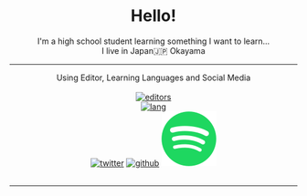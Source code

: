 <div align="center">
    <h1> Hello! </h1>
    <div> I'm a high school student learning something I want to learn... </div>
    <div> I live in Japan🇯🇵 Okayama</div>
</div>

---

<div align="center">
    Using Editor, Learning Languages and Social Media
    <br><br>
    <a href="https://skillicons.dev">
        <img src="https://skillicons.dev/icons?i=idea,pycharm,androidstudio,vscode,visualstudio,github,figma" alt="editors"><br>
        <img src="https://skillicons.dev/icons?i=kotlin,java,python,js,php,vue,rust,html,css,laravel,md,go,flutter" alt="lang"><br>
    </a>
    <a href="https://twitter.com/MineBArchive"><img src="https://skillicons.dev/icons?i=twitter" alt="twitter"></a>
    <a href="https://github.com/minearchive"><img src="https://skillicons.dev/icons?i=github" alt="github"></a>
    <a href="https://open.spotify.com/user/lt7cv1bqy0girlzdwwtk407zr">
        <img src="Spotify.svg">
    </a><br><br>
</div>

---
